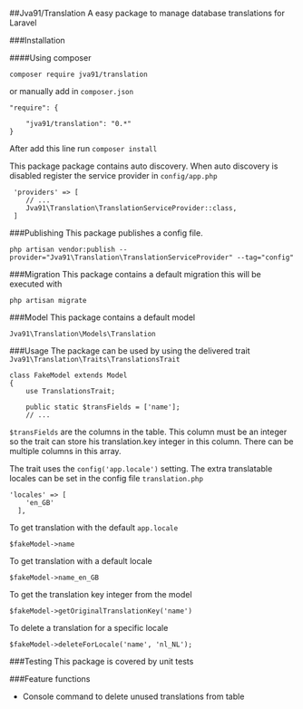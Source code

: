 ##Jva91/Translation
A easy package to manage database translations for Laravel

###Installation

####Using composer

    composer require jva91/translation

or manually add in `composer.json`

    "require": {
    
        "jva91/translation": "0.*"
    }
    
After add this line run `composer install`

This package package contains auto discovery. When auto discovery is disabled register the service provider in `config/app.php`

     'providers' => [
        // ...
        Jva91\Translation\TranslationServiceProvider::class,
     ]


###Publishing
This package publishes a config file.

    php artisan vendor:publish --provider="Jva91\Translation\TranslationServiceProvider" --tag="config"
    
###Migration
This package contains a default migration this will be executed with

    php artisan migrate
    
###Model
This package contains a default model

    Jva91\Translation\Models\Translation
    
###Usage
The package can be used by using the delivered trait `Jva91\Translation\Traits\TranslationsTrait`

    class FakeModel extends Model
    {
        use TranslationsTrait;
        
        public static $transFields = ['name'];
        // ...
        
`$transFields` are the columns in the table. This column must be an integer so the trait can store his translation.key integer in this column. There can be multiple columns in this array.

The trait uses the `config('app.locale')` setting. The extra translatable locales can be set in the config file `translation.php`
    
    'locales' => [
        'en_GB'
      ],
      
To get translation with the default `app.locale`

    $fakeModel->name

To get translation with a default locale

    $fakeModel->name_en_GB
    
To get the translation key integer from the model

    $fakeModel->getOriginalTranslationKey('name')
    
To delete a translation for a specific locale

    $fakeModel->deleteForLocale('name', 'nl_NL');
    
###Testing
This package is covered by unit tests

###Feature functions

- Console command to delete unused translations from table